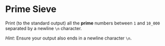 # Prime Sieve
Print (to the standard output) all the **prime** numbers between `1` and `10_000` separated by a newline `\n` character.

*Hint*: Ensure your output also ends in a newline character `\n`.